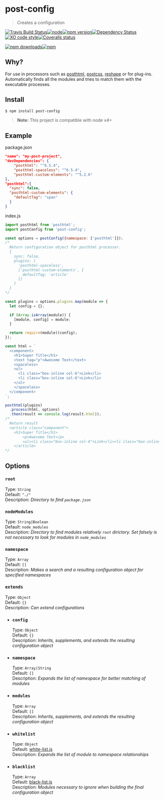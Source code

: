 # post-config

> Creates a configuration

[![Travis Build Status](https://img.shields.io/travis/post/post-config/master.svg?style=flat-square&label=unix)](https://travis-ci.org/post/post-config)[![node](https://img.shields.io/node/v/post-sequence.svg?maxAge=2592000&style=flat-square)]()[![npm version](https://img.shields.io/npm/v/post-config.svg?style=flat-square)](https://www.npmjs.com/package/post-config)[![Dependency Status](https://david-dm.org/post/post-config.svg?style=flat-square)](https://david-dm.org/post/post-config)[![XO code style](https://img.shields.io/badge/code_style-XO-5ed9c7.svg?style=flat-square)](https://github.com/sindresorhus/xo)[![Coveralls status](https://img.shields.io/coveralls/post/post-config.svg?style=flat-square)](https://coveralls.io/r/post/post-config)

[![npm downloads](https://img.shields.io/npm/dm/post-config.svg?style=flat-square)](https://www.npmjs.com/package/post-config)[![npm](https://img.shields.io/npm/dt/post-config.svg?style=flat-square)](https://www.npmjs.com/package/post-config)

## Why?
For use in processors such as [posthtml](https://github.com/posthtml/posthtml), [postcss](https://github.com/postcss/postcss), [reshape](https://github.com/reshape/reshape) or for plug-ins. Automatically finds all the modules and tries to match them with the executable processes.

## Install

```bash
$ npm install post-config 
```
> **Note:** This project is compatible with node v4+

## Example
package.json  
```json
"name": "my-post-project",
"devDependencies": {
    "posthtml": "^6.5.4",
    "posthtml-spaceless": "^6.5.4",
    "posthtml-custom-elements": "^5.2.6"
},
"posthtml":{
  "sync": false,
  "posthtml-custom-elements": {
    "defaultTag": "span"
  }
}
```

index.js  
```js
import posthtml from 'posthtml';
import postConfig from 'post-config';

const options = postConfig({namespace: ['posthtml']});
/*
  Return configuration object for posthtml processor.
  {
    sync: false,
    plugins: [
      'posthtml-spaceless',
      ['posthtml-custom-elements', {
        defaultTag: 'article'
      }]
    ]
  }
*/

const plugins = options.plugins.map(module => {
  let config = {};

  if (Array.isArray(module)) {
    [module, config] = module;
  }

  return require(module)(config);
});

const html = `
  <component>
    <h1>Super Title</h1>
    <text tag="p">Awesome Text</text>
    <spaceless>
    <ul>
      <li class="box-inline col-6">Link</li>
      <li class="box-inline col-6">Link</li>
    </ul>
    </spaceless>
  </component>
`;

posthtml(plugins)
  .process(html, options)
  .then(result => console.log(result.html));
/*
  Return result
  <article class="component">
    <h1>Super Title</h1>
        <p>Awesome Text</p>
        <ul><li class="box-inline col-6">Link</li><li class="box-inline col-6">Link</li></ul>
    </article>
*/
```


## Options
### `root`
Type: `String`  
Default: `"./"`  
Description: *Directory to find `package.json`*

### `nodeModules`
Type: `String|Boolean`  
Default: `node_modules`  
Description: *Directory to find modules relatively `root` dirictory. Set falsely is not necessary to look for modules in `node_modules`*

### `namespace`  
Type: `Array`  
Default: `[]`  
Description: *Makes a search and a resulting configuration object for specified namespaces*

### `extends`
Type: `Object`  
Default: `{}`  
Description: *Can extend configurations*

  - ### `config`
    Type: `Object`  
    Default: `{}`  
    Description: *Inherits, supplements, and extends the resulting configuration object*

  - ### `namespace`
    Type: `Array|String`  
    Default: `[]`  
    Description: *Expands the list of namespace for better matching of modules*

  - ### `modules`
    Type: `Array`  
    Default: `[]`  
    Description: *Inherits, supplements, and extends the resulting configuration object*

  - ### `whitelist`
    Type: `Object`  
    Default: [white-list.js](https://github.com/post/post-config/blob/master/src/white-list.js)  
    Description: *Expands the list of module to namespace relationships*

  - ### `blacklist`
    Type: `Array`  
    Default: [black-list.js](https://github.com/post/post-config/blob/master/src/black-list.js)  
    Description: *Modules necessary to ignore when building the final configuration object*
